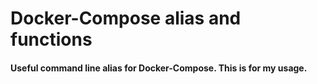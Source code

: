 # Docker-Compose alias and functions

#### Useful command line alias for Docker-Compose. This is for my usage.
